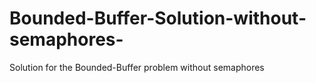 # Bounded-Buffer-Solution-without-semaphores-
Solution for the Bounded-Buffer problem without semaphores
